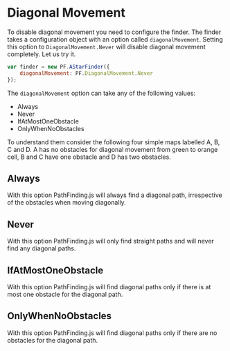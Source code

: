 # Diagonal Movement
To disable diagonal movement you need to configure the finder. The finder takes
a configuration object with an option called `diagonalMovement`. Setting this
option to `DiagonalMovement.Never` will disable diagonal movement completely.
Let us try it.

```javascript
var finder = new PF.AStarFinder({
    diagonalMovement: PF.DiagonalMovement.Never
});
```

The `diagonalMovement` option can take any of the following values:

* Always
* Never
* IfAtMostOneObstacle
* OnlyWhenNoObstacles

To understand them consider the following four simple maps labelled A, B, C and
D. A has no obstacles for diagonal movement from green to orange cell, B and C
have one obstacle and D has two obstacles.

## Always
With this option PathFinding.js will always find a diagonal path, irrespective
of the obstacles when moving diagonally.

## Never
With this option PathFinding.js will only find straight paths and will never
find any diagonal paths.

## IfAtMostOneObstacle
With this option PathFinding.js will find diagonal paths only if there is at
most one obstacle for the diagonal path.


## OnlyWhenNoObstacles
With this option PathFinding.js will find diagonal paths only if there are no
obstacles for the diagonal path.
